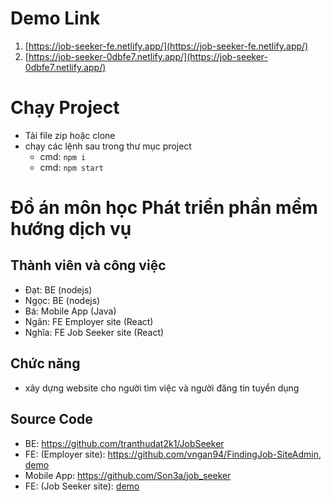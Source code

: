 # Demo Link
1. [https://job-seeker-fe.netlify.app/](https://job-seeker-fe.netlify.app/)
2. [https://job-seeker-0dbfe7.netlify.app/](https://job-seeker-0dbfe7.netlify.app/)

# Chạy Project
- Tải file zip hoặc clone
- chạy các lệnh sau trong thư mục project
    + cmd: `npm i`
    + cmd: `npm start`

# Đồ án môn học **Phát triển phần mềm hướng dịch vụ**
## Thành viên và công việc
- Đạt: BE (nodejs)
- Ngọc: BE (nodejs)
- Bá: Mobile App (Java)
- Ngân: FE Employer site (React)
- Nghĩa: FE Job Seeker site (React)
## Chức năng
- xây dựng website cho người tìm việc và người đăng tin tuyển dụng
## Source Code
- BE: https://github.com/tranthudat2k1/JobSeeker
- FE: (Employer site): https://github.com/vngan94/FindingJob-SiteAdmin, [demo](https://starlit-gaufre-55c628.netlify.app/)
- Mobile App: https://github.com/Son3a/job_seeker
- FE: (Job Seeker site): [demo](https://job-seeker-fe.netlify.app/)